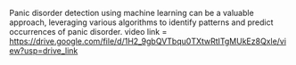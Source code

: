 Panic disorder detection using machine learning can be a valuable approach, leveraging various algorithms to identify patterns and predict occurrences of panic disorder. 
video link = https://drive.google.com/file/d/1H2_9gbQVTbqu0TXtwRtITgMUkEz8Qxle/view?usp=drive_link 
